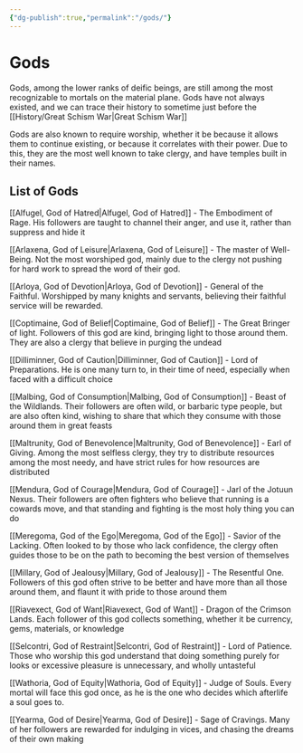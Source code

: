 ```yaml
---
{"dg-publish":true,"permalink":"/gods/"}
---
```


# Gods

Gods, among the lower ranks of deific beings, are still among the most recognizable to mortals on the material plane. Gods have not always existed, and we can trace their history to sometime just before the [[History/Great Schism War\|Great Schism War]]

Gods are also known to require worship, whether it be because it allows them to continue existing, or because it correlates with their power. Due to this, they are the most well known to take clergy, and have temples built in their names.

## List of Gods 

 [[Alfugel, God of Hatred\|Alfugel, God of Hatred]] - The Embodiment of Rage. His followers are taught to channel their anger, and use it, rather than suppress and hide it
 
 [[Arlaxena, God of Leisure\|Arlaxena, God of Leisure]] - The master of Well-Being. Not the most worshiped god, mainly due to the clergy not pushing for hard work to spread the word of their god.
 
 [[Arloya, God of Devotion\|Arloya, God of Devotion]] - General of the Faithful. Worshipped by many knights and servants, believing their faithful service will be rewarded.
 
 [[Coptimaine, God of Belief\|Coptimaine, God of Belief]] - The Great Bringer of light. Followers of this god are kind, bringing light to those around them. They are also a clergy that believe in purging the undead
 
 [[Dilliminner, God of Caution\|Dilliminner, God of Caution]] - Lord of Preparations. He is one many turn to, in their time of need, especially when faced with a difficult choice
 
 [[Malbing, God of Consumption\|Malbing, God of Consumption]] - Beast of the Wildlands. Their followers are often wild, or barbaric type people, but are also often kind, wishing to share that which they consume with those around them in great feasts
 
 [[Maltrunity, God of Benevolence\|Maltrunity, God of Benevolence]] - Earl of Giving. Among the most selfless clergy, they try to distribute resources among the most needy, and have strict rules for how resources are distributed
 
 [[Mendura, God of Courage\|Mendura, God of Courage]] - Jarl of the Jotuun Nexus. Their followers are often fighters who believe that running is a cowards move, and that standing and fighting is the most holy thing you can do
 
 [[Meregoma, God of the Ego\|Meregoma, God of the Ego]] - Savior of the Lacking. Often looked to by those who lack confidence, the clergy often guides those to be on the path to becoming the best version of themselves
 
 [[Millary, God of Jealousy\|Millary, God of Jealousy]] - The Resentful One. Followers of this god often strive to be better and have more than all those around them, and flaunt it with pride to those around them
 
 [[Riavexect, God of Want\|Riavexect, God of Want]] - Dragon of the Crimson Lands. Each follower of this god collects something, whether it be currency, gems, materials, or knowledge
 
 [[Selcontri, God of Restraint\|Selcontri, God of Restraint]] - Lord of Patience. Those who worship this god understand that doing something purely for looks or excessive pleasure is unnecessary, and wholly untasteful
 
 [[Wathoria, God of Equity\|Wathoria, God of Equity]] - Judge of Souls. Every mortal will face this god once, as he is the one who decides which afterlife a soul goes to.
 
 [[Yearma, God of Desire\|Yearma, God of Desire]] - Sage of Cravings. Many of her followers are rewarded for indulging in vices, and chasing the dreams of their own making